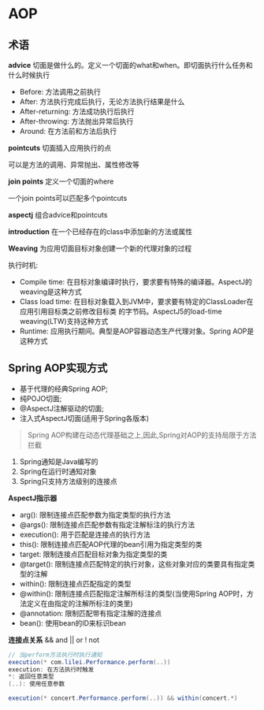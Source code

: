 # AOP

## 术语

**advice**
切面是做什么的。定义一个切面的what和when。即切面执行什么任务和什么时候执行

- Before: 方法调用之前执行
- After: 方法执行完成后执行，无论方法执行结果是什么
- After-returning: 方法成功执行后执行
- After-throwing: 方法抛出异常后执行
- Around: 在方法前和方法后执行

**pointcuts**
切面插入应用执行的点

可以是方法的调用、异常抛出、属性修改等

**join points**
定义一个切面的where

一个join points可以匹配多个pointcuts

**aspectj**
组合advice和pointcuts

**introduction**
在一个已经存在的class中添加新的方法或属性

**Weaving**
为应用切面目标对象创建一个新的代理对象的过程

执行时机:
- Compile time: 在目标对象编译时执行，要求要有特殊的编译器。AspectJ的weaving是这种方式
- Class load time: 在目标对象载入到JVM中，要求要有特定的ClassLoader在应用引用目标类之前修改目标类
    的字节码。AspectJ5的load-time weaving(LTW)支持这种方式
- Runtime: 应用执行期间。典型是AOP容器动态生产代理对象。Spring AOP是这种方式

## Spring AOP实现方式
- 基于代理的经典Spring AOP;
- 纯POJO切面;
- @AspectJ注解驱动的切面;
- 注入式AspectJ切面(适用于Spring各版本)

> Spring AOP构建在动态代理基础之上,因此,Spring对AOP的支持局限于方法拦截

1. Spring通知是Java编写的
2. Spring在运行时通知对象
3. Spring只支持方法级别的连接点

**AspectJ指示器**
- arg(): 限制连接点匹配参数为指定类型的执行方法
- @args(): 限制连接点匹配参数有指定注解标注的执行方法
- execution(): 用于匹配是连接点的执行方法
- this(): 限制连接点匹配AOP代理的bean引用为指定类型的类
- target: 限制连接点匹配目标对象为指定类型的类
- @target(): 限制连接点匹配特定的执行对象，这些对象对应的类要具有指定类型的注解
- within(): 限制连接点匹配指定的类型
- @within(): 限制连接点匹配指定注解所标注的类型(当使用Spring AOP时，方法定义在由指定的注解所标注的类里)
- @annotation: 限制匹配带有指定注解的连接点
- bean(): 使用bean的ID来标识bean

**连接点关系**
&& and
|| or
! not

```java
// 当perform方法执行时执行通知
execution(* com.lilei.Performance.perform(..))
execution: 在方法执行时触发
*: 返回任意类型
(..): 使用任意参数

execution(* concert.Performance.perform(..)) && within(concert.*)
```